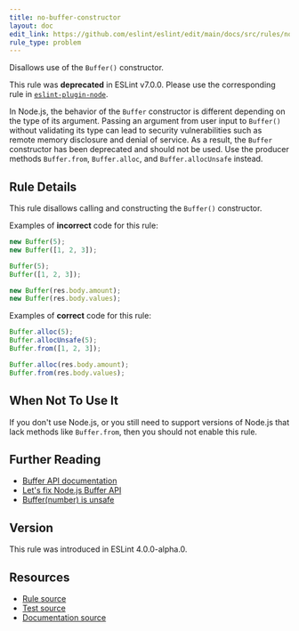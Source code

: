 ```yaml
---
title: no-buffer-constructor
layout: doc
edit_link: https://github.com/eslint/eslint/edit/main/docs/src/rules/no-buffer-constructor.md
rule_type: problem
---
```


Disallows use of the `Buffer()` constructor.

This rule was **deprecated** in ESLint v7.0.0. Please use the corresponding rule in [`eslint-plugin-node`](https://github.com/mysticatea/eslint-plugin-node).

In Node.js, the behavior of the `Buffer` constructor is different depending on the type of its argument. Passing an argument from user input to `Buffer()` without validating its type can lead to security vulnerabilities such as remote memory disclosure and denial of service. As a result, the `Buffer` constructor has been deprecated and should not be used. Use the producer methods `Buffer.from`, `Buffer.alloc`, and `Buffer.allocUnsafe` instead.

## Rule Details

This rule disallows calling and constructing the `Buffer()` constructor.

Examples of **incorrect** code for this rule:

```js
new Buffer(5);
new Buffer([1, 2, 3]);

Buffer(5);
Buffer([1, 2, 3]);

new Buffer(res.body.amount);
new Buffer(res.body.values);
```

Examples of **correct** code for this rule:

```js
Buffer.alloc(5);
Buffer.allocUnsafe(5);
Buffer.from([1, 2, 3]);

Buffer.alloc(res.body.amount);
Buffer.from(res.body.values);
```

## When Not To Use It

If you don't use Node.js, or you still need to support versions of Node.js that lack methods like `Buffer.from`, then you should not enable this rule.

## Further Reading

* [Buffer API documentation](https://nodejs.org/api/buffer.html)
* [Let's fix Node.js Buffer API](https://github.com/ChALkeR/notes/blob/master/Lets-fix-Buffer-API.md)
* [Buffer(number) is unsafe](https://github.com/nodejs/node/issues/4660)

## Version

This rule was introduced in ESLint 4.0.0-alpha.0.

## Resources

* [Rule source](https://github.com/eslint/eslint/tree/HEAD/lib/rules/no-buffer-constructor.js)
* [Test source](https://github.com/eslint/eslint/tree/HEAD/tests/lib/rules/no-buffer-constructor.js)
* [Documentation source](https://github.com/eslint/eslint/tree/HEAD/docs/src/rules/no-buffer-constructor.md)
